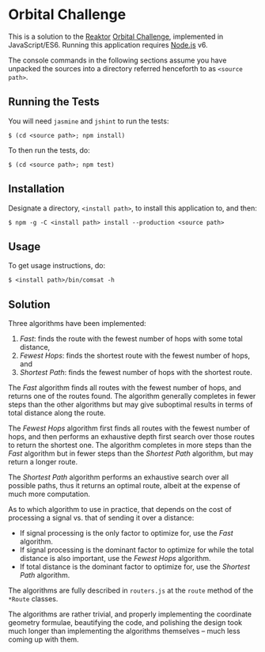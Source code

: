 # Orbital Challenge

This is a solution to the [Reaktor](https://reaktor.com/) [Orbital Challenge](https://reaktor.com/orbital-challenge/), implemented in JavaScript/ES6. Running this application requires [Node.js][Node] v6.

The console commands in the following sections assume you have unpacked the sources into a directory referred henceforth to as `<source path>`.

## Running the Tests

You will need `jasmine` and `jshint` to run the tests:

```console
$ (cd <source path>; npm install)
```

To then run the tests, do:

```console
$ (cd <source path>; npm test)
```

## Installation

Designate a directory, `<install path>`,  to install this application to, and then:

```console
$ npm -g -C <install path> install --production <source path>
```

## Usage

To get usage instructions, do:

```console
$ <install path>/bin/comsat -h
```

## Solution

Three algorithms have been implemented:

  1. *Fast*: finds the route with the fewest number of hops with some total distance,
  1. *Fewest Hops*: finds the shortest route with the fewest number of hops, and
  1. *Shortest Path*: finds the fewest number of hops with the shortest route.

The *Fast* algorithm finds all routes with the fewest number of hops, and returns one of the routes found. The algorithm generally completes in fewer steps than the other algorithms but may give suboptimal results in terms of total distance along the route.

The *Fewest Hops* algorithm first finds all routes with the fewest number of hops, and then performs an exhaustive depth first search over those routes to return the shortest one. The algorithm completes in more steps than the *Fast* algorithm but in fewer steps than the *Shortest Path* algorithm, but may return a longer route.

The *Shortest Path* algorithm performs an exhaustive search over all possible paths, thus it returns an optimal route, albeit at the expense of much more computation.

As to which algorithm to use in practice, that depends on the cost of processing a signal vs. that of sending it over a distance:

  * If signal processing is the only factor to optimize for, use the *Fast* algorithm.
  * If signal processing is the dominant factor to optimize for while the total distance is also important, use the *Fewest Hops* algorithm.
  * If total distance is the dominant factor to optimize for, use the *Shortest Path* algorithm.

The algorithms are fully described in `routers.js` at the `route` method of the `*Route` classes.

The algorithms are rather trivial, and properly implementing the coordinate geometry formulae, beautifying the code, and polishing the design took much longer than implementing the algorithms themselves – much less coming up with them.

  [Node]: <https://nodejs.org/en/>
